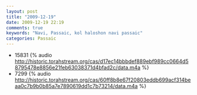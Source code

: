 ```yaml
---
layout: post
title: "2009-12-19"
date: 2009-12-19 22:19
comments: true
keywords: "Navi, Passaic, kol haloshon navi passaic" 
categories: Passaic 
---
```


 * 15831 {% audio http://historic.torahstream.org/cas/d17ec14bbbdef889ebf989cc0664d58795478e8856e21feb63038371d4bfad2c/data.m4a %}
 * 7299 {% audio http://historic.torahstream.org/cas/60ff8b8e67f20803eddb699acf314beaa0c7b9b0b85a7e7890619dd1c7b73214/data.m4a %}


